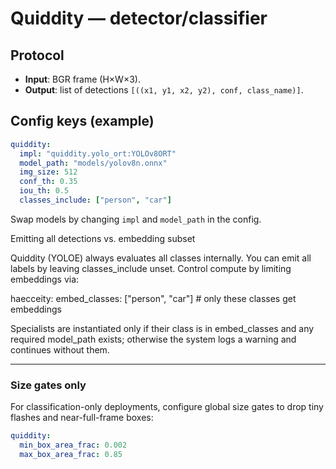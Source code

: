 # Quiddity — detector/classifier

## Protocol
- **Input**: BGR frame (H×W×3).
- **Output**: list of detections `[((x1, y1, x2, y2), conf, class_name)]`.

## Config keys (example)
```yaml
quiddity:
  impl: "quiddity.yolo_ort:YOLOv8ORT"
  model_path: "models/yolov8n.onnx"
  img_size: 512
  conf_th: 0.35
  iou_th: 0.5
  classes_include: ["person", "car"]
```

Swap models by changing `impl` and `model_path` in the config.

Emitting all detections vs. embedding subset

Quiddity (YOLOE) always evaluates all classes internally. You can emit all labels
by leaving classes_include unset. Control compute by limiting embeddings via:

haecceity:
  embed_classes: ["person", "car"]   # only these classes get embeddings


Specialists are instantiated only if their class is in embed_classes and any required
model_path exists; otherwise the system logs a warning and continues without them.

---

### Size gates only

For classification-only deployments, configure global size gates to drop tiny flashes
and near-full-frame boxes:

```yaml
quiddity:
  min_box_area_frac: 0.002
  max_box_area_frac: 0.85
```

